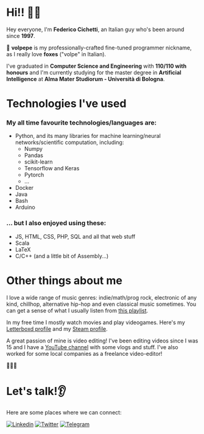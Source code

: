 # Hi!! 👋🦊

Hey everyone, I'm **Federico Cichetti**, an Italian guy who's been around since **1997**. 

🦊 **volpepe** is my professionally-crafted fine-tuned programmer nickname, as I really love **foxes** ("volpe" in Italian).

I've graduated in **Computer Science and Engineering** with **110/110 with honours** and I'm currently studying for the master degree in **Artificial Intelligence** at **Alma Mater Studiorum - Università di Bologna**.

# Technologies I've used

### My all time favourite technologies/languages are:
* Python, and its many libraries for machine learning/neural networks/scientific computation, including:
  * Numpy
  * Pandas
  * scikit-learn
  * Tensorflow and Keras
  * Pytorch
  * ...
* Docker
* Java
* Bash
* Arduino

### ... but I also enjoyed using these:
* JS, HTML, CSS, PHP, SQL and all that web stuff
* Scala
* LaTeX
* C/C++ (and a little bit of Assembly...)

# Other things about me

I love a wide range of music genres: indie/math/prog rock, electronic of any kind, chillhop, alternative hip-hop and even classical music sometimes. You can get a sense of what I usually listen from [this playlist](https://open.spotify.com/embed/playlist/1T4VfvXqcOVPF4iR8Cw8tI).

In my free time I mostly watch movies and play videogames. Here's my [Letterboxd profile](https://letterboxd.com/volpepe/) and my [Steam profile](https://steamcommunity.com/id/volpepe/). 

A great passion of mine is video editing! I've been editing videos since I was 15 and I have a [YouTube channel](https://www.youtube.com/c/ciccosity) with some vlogs and stuff. I've also worked for some local companies as a freelance video-editor!

🌈🌈🌈

# Let's talk!👂
Here are some places where we can connect:

[![Linkedin](https://img.shields.io/badge/-Linkedin-black?style=for-the-badge&logo=linkedin)](https://www.linkedin.com/in/federico-cichetti/)
[![Twitter](https://img.shields.io/badge/-Twitter-black?style=for-the-badge&logo=twitter)](https://twitter.com/volpepep)
[![Telegram](https://img.shields.io/badge/-Telegram-black?style=for-the-badge&logo=telegram)](https://t.me/volpepe)
